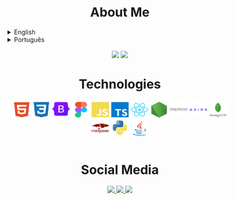 <div>
	<h1 align="center">About Me</h1>	
	<details>
		<summary>English</summary>
		<br>
		<p>
			Hey, I'm Felipe Macedo, a student full of energy and eager for professional adventures! I'm on the verge of earning my degree in Software Engineering from UNICEPLAC, and I can't wait to bring my passion for technology to an amazing corporate environment.
		</p>
		<p>
			Throughout my academic journey, I've honed ninja-like skills in programming, puzzle-solving, and teamwork. I've taken on challenges in academic projects that have expanded my creativity and sharpened my critical thinking.
		</p>
		<p>
			I'm eager to dive headfirst into your company and be a driving force behind exciting projects. My dedication and quick learning abilities make me a valuable candidate. Let's chat about how I can contribute to your organization soon? 😄🚀
		</p>
	</details>
	<details>
		<summary>Português</summary>
		<br>
		<p>
			Ei, eu sou Felipe Macedo, um estudante cheio de energia e sede de aventuras no mundo profissional! Estou quase pegando meu diploma de Engenharia de Software na UNICEPLAC e mal posso esperar para levar minha paixão pela tecnologia a um ambiente corporativo incrível.
		</p>
		<p>
			Durante minha jornada acadêmica, desenvolvi habilidades ninja em programação, resolução de quebra-cabeças e trabalho em equipe. Enfrentei desafios em projetos acadêmicos que expandiram minha criatividade e aprimoraram meu raciocínio crítico.
		</p>
		<p>
			Estou ansioso para me juntar à sua equipe e contribuir com projetos empolgantes. Minha dedicação e disposição para aprender rapidamente me tornam um candidato valioso. Vamos conversar sobre como posso agregar valor à sua organização em breve? 😄🚀
		</p>
	</details>
</div>

<br>
<div align="center">
	<picture>
  		<source
		    srcset="https://github-readme-stats.vercel.app/api?username=Zuk3s&show_icons=true&theme=dark&icon_color=F2C53D&ring_color=F2C53D&rank_icon=github"
		    media="(prefers-color-scheme: dark)"
		/>
		<source
		    srcset="https://github-readme-stats.vercel.app/api?username=Zuk3s&show_icons=true&title_color=000000&icon_color=3E7BAC&ring_color=3E7BAC&rank_icon=github"
		    media="(prefers-color-scheme: light), (prefers-color-scheme: no-preference)"
		/>
		  <img height="190px" src="https://github-readme-stats.vercel.app/api?username=Zuk3s&show_icons=true" />
	</picture>
	<picture>
  		<source
		    srcset="https://github-readme-stats.vercel.app/api/top-langs/?username=Zuk3s&show_icons=true&theme=dark&size_weight=0.5&count_weight=0.5&langs_count=5&layout=donut&exclude_repo=The-Creed-Of-Gods-Game"
		    media="(prefers-color-scheme: dark)"
		/>
		<source
		    srcset="https://github-readme-stats.vercel.app/api/top-langs/?username=Zuk3s&show_icons=true&size_weight=0.5&count_weight=0.5&langs_count=5&layout=donut&title_color=000000&exclude_repo=The-Creed-Of-Gods-Game"
		    media="(prefers-color-scheme: light), (prefers-color-scheme: no-preference)"
		/>
		  <img height="190px" src="https://github-readme-stats.vercel.app/api/top-langs/?username=Zuk3s&size_weight=0&count_weight=1&langs_count=5&layout=donut&exclude_repo=The-Creed-Of-Gods-Game"/>
	</picture>
</div>
		
<div align="center">
	<h1> Technologies </h1>
	<a href="https://developer.mozilla.org/pt-BR/docs/Web/HTML" target="_blank"><img alt="Zuk3s-HTML" height="35" width="40" src="https://raw.githubusercontent.com/devicons/devicon/master/icons/html5/html5-plain.svg" target="_blank"></a>
	<a href="https://developer.mozilla.org/pt-BR/docs/Web/CSS" target="_blank"><img alt="Zuk3s-CSS" height="35" width="40" src="https://raw.githubusercontent.com/devicons/devicon/master/icons/css3/css3-plain.svg" target="_blank"></a>
	<a href="https://getbootstrap.com/" target="_blank"><img alt="Zuk3s-Bootstrap" height="39" width="40" src="https://raw.githubusercontent.com/devicons/devicon/master/icons/bootstrap/bootstrap-original.svg" target="_blank"></a>
	<a href="https://www.figma.com/" target="_blank"><img alt="Zuk3s-Figma" height="35" width="40" src="https://raw.githubusercontent.com/devicons/devicon/master/icons/figma/figma-original.svg" target="_blank"></a>
	<a href="https://developer.mozilla.org/pt-BR/docs/Web/JavaScript" target="_blank"><img alt="Zuk3s-Js" height="35" width="40" src="https://raw.githubusercontent.com/devicons/devicon/master/icons/javascript/javascript-plain.svg" target="_blank"></a>
	<a href="https://www.typescriptlang.org/" target="_blank"><img alt="Zuk3s-Ts" height="35" width="40" src="https://raw.githubusercontent.com/devicons/devicon/master/icons/typescript/typescript-plain.svg" target="_blank"></a>
	<a href="https://reactjs.org/" target="_blank"><img alt="Zukes-React" height="35" width="40" src="https://raw.githubusercontent.com/devicons/devicon/master/icons/react/react-original.svg" target="_blank"></a>
	<a href="https://nodejs.org/en/" target="_blank"><img alt="Zuk3s-Node" height="35" width="40" src="https://raw.githubusercontent.com/devicons/devicon/master/icons/nodejs/nodejs-original.svg" target="_blank"></a>
	<a href="https://expressjs.com/" target="_blank"><img alt="Zuk3s-Express" height="35" width="40" src="https://raw.githubusercontent.com/devicons/devicon/master/icons/express/express-original-wordmark.svg" target="_blank"></a>
	<a href="https://github.com/axios/axios" target="_blank"><img alt="Zuk3s-Axios" height="35" width="40" src="https://raw.githubusercontent.com/devicons/devicon/master/icons/axios/axios-plain-wordmark.svg" target="_blank"></a>
	<a href="https://www.mongodb.com/" target="_blank"><img alt="Zuk3s-MongoDB" height="35" width="40" src="https://raw.githubusercontent.com/devicons/devicon/master/icons/mongodb/mongodb-original-wordmark.svg" target="_blank"></a>
	<a href="https://mongoosejs.com/" target="_blank"><img alt="Zuk3s-Mongoose" height="35" width="40" src="https://raw.githubusercontent.com/devicons/devicon/master/icons/mongoose/mongoose-original-wordmark.svg" target="_blank"></a>
	<a href="https://www.python.org/" target="_blank"><img alt="Zuk3s-Python" height="39" width="40" src="https://raw.githubusercontent.com/devicons/devicon/master/icons/python/python-original.svg" target="_blank"></a>
	<a href="https://www.java.com/pt-BR/" target="_blank"><img alt="Zuk3s-Java" height="35" width="40" src="https://raw.githubusercontent.com/devicons/devicon/master/icons/java/java-original.svg" target="_blank"></a>
</div>

<br>

<div align="center">
	<h1> Social Media </h1>
	<a href="https://www.instagram.com/felipe_mac14" target="_blank">
		<img src="https://img.shields.io/badge/-Instagram-%23E4405F?style=for-the-badge&logo=instagram&logoColor=white" target="_blank">
	</a>
	<a href="mailto:felipe.macedo2908@gmail.com">
		<img src="https://img.shields.io/badge/-Gmail-%23333?style=for-the-badge&logo=gmail&logoColor=white" target="_blank">
	</a>
	<a href="https://www.linkedin.com/in/felipe-macedo-31b26a235/" target="_blank">
		<img src="https://img.shields.io/badge/-LinkedIn-%230077B5?style=for-the-badge&logo=linkedin&logoColor=white" target="_blank">
	</a> 
</div>  
  
